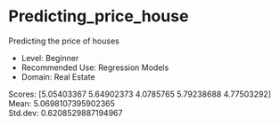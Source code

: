 # Predicting_price_house
Predicting the price of houses

- Level: Beginner 
- Recommended Use: Regression Models
- Domain: Real Estate

 Scores: [5.05403367 5.64902373 4.0785765  5.79238688 4.77503292]  
 Mean: 5.0698107395902365  
 Std.dev: 0.6208529887194967
